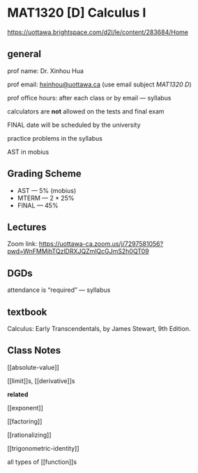 # MAT1320 [D] Calculus I

<https://uottawa.brightspace.com/d2l/le/content/283684/Home>

## general

prof name: Dr. Xinhou Hua

prof email: <hxinhou@uottawa.ca> (use email subject _MAT1320 D_)

prof office hours: after each class or by email &mdash; syllabus

calculators are **not** allowed on the tests and final exam

FINAL date will be scheduled by the university

practice problems in the syllabus

AST in mobius

## Grading Scheme

- AST &mdash; 5% (mobius)
- MTERM &mdash; 2 \* 25%
- FINAL &mdash; 45%

## Lectures

Zoom link: <https://uottawa-ca.zoom.us/j/7297581056?pwd=WnFMMjhTQzlDRXJQZmlQcGJmS2h0QT09>

## DGDs

attendance is “required” &mdash; syllabus

## textbook

Calculus: Early Transcendentals, by James Stewart, 9th Edition.

## Class Notes

[[absolute-value]]

[[limit]]s, [[derivative]]s

**related**

[[exponent]]

[[factoring]]

[[rationalizing]]

[[trigonometric-identity]]

all types of [[function]]s
